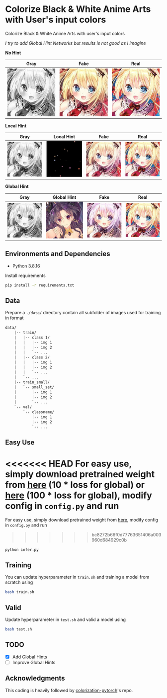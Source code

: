 # Colorize Black & White Anime Arts with User's input colors

Colorize Black & White Anime Arts with user's input colors

*I try to add Global Hint Networks but results is not good as I imagine*

**No Hint**

| Gray | Fake | Real |
| --- | --- | --- |
| ![gray](./assets/imgs/gray.jpg "gray") | ![fake_nohint](./assets/imgs/no_hint/fake.jpg "fake_nohint") | ![real_nohint](./assets/imgs/test_img.jpg "real") |

**Local Hint**

| Gray | Local Hint | Fake | Real |
| --- | --- | --- | --- |
| ![gray](./assets/imgs/gray.jpg "gray") | ![local_hint](./assets/imgs/local/hint.jpg "local_hint") | ![fake](./assets/imgs/local/fake.jpg "fake") | ![real](./assets/imgs/test_img.jpg "real") |

**Global Hint**

| Gray | Global Hint | Fake | Real |
| --- | --- | --- | --- |
| ![gray](./assets/imgs/gray.jpg "gray") | ![local_hint](./assets/imgs/global/hint.jpg "local_hint") | ![fake](./assets/imgs/global/fake.jpg "fake") | ![real](./assets/imgs/test_img.jpg "real") |


## Environments and Dependencies

- Python 3.8.16

Install requirements

``` bash
pip install -r requirements.txt
```

## Data

Prepare a `./data/` directory contain all subfolder of images used for training in format

``` folder
data/
    |-- train/
    |   |-- class 1/
    |   |   |-- img 1
    |   |   |-- img 2
    |   |   `-- ...
    |   |-- class 2/
    |   |   |-- img 1
    |   |   |-- img 2
    |   |   `-- ...
    |   `-- ...
    |-- train_small/
    |   `-- small_set/
    |       |-- img 1
    |       |-- img 2
    |       `-- ...
    `-- val/
        `-- classname/
            |-- img 1
            |-- img 2
            `-- ...

```

## Easy Use

<<<<<<< HEAD
For easy use, simply download pretrained weight from [here](https://drive.google.com/file/d/1HrMR3Holk2TSKQUCbmYHCZL5rDqu2Iag/view?usp=share_link) (10 * loss for global) or [here](https://drive.google.com/file/d/1XjLuJLB4ydWMvQq5-hhocO6DIy8vJH8F/view?usp=sharing) (100 * loss for global), modify config in `config.py` and run 
=======
For easy use, simply download pretrained weight from [here](https://drive.google.com/file/d/1wS6UCg2n2VoKs7g9PMqj4iJ19xp3-p4X/view?usp=sharing), modify config in `config.py` and run 
>>>>>>> bc8272b66f0d77763651406a003960d684929c0b

``` bash
python infer.py
```

## Training

You can update hyperparameter in `train.sh` and training a model from scratch using

``` bash
bash train.sh
```

## Valid

Update hyperparameter in `test.sh` and valid a model using

``` bash
bash test.sh
```

## TODO

- [x] Add Global Hints
- [ ] Improve Global Hints

## Acknowledgments

This coding is heavily followed by [colorization-pytorch](https://github.com/richzhang/colorization-pytorch)'s repo.
